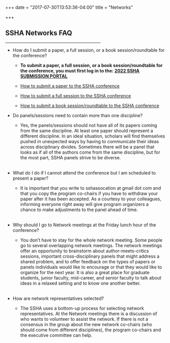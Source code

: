 +++
date = "2017-07-30T13:53:36-04:00"
title = "Networks"

+++

## **SSHA Networks FAQ**

<hr width=300; align=left>

- How do I submit a paper, a full session, or a book session/roundtable for the conference?<br />  

    - **To submit a paper, a full session, or a book session/roundtable for the conference, you must first log in to the:  <a href="http://ssha2022.ssha.org/" target="_blank">2022 SSHA SUBMISSION PORTAL</a>**  

    - <a href=https://ssha2022.ssha.org/hps/SSHA-Submittingapaper.pdf target="_blank">How to submit a paper to the SSHA conference</a>

    - <a href=https://ssha2022.ssha.org/hps/SSHA-Submittingasession.pdf  target="_blank">How to submit a full session to the SSHA conference</a>

    - <a href=https://ssha2022.ssha.org/hps/SSHA-Submittingabooksession.pdf  target="_blank">How to submit a book session/roundtable to the SSHA conference</a><br />  

- Do panels/sessions need to contain more than one discipline?  
    - Yes, the panels/sessions should not have all of its papers coming from the same discipline. At least one paper should represent a different discipline. In an ideal situation, scholars will find themselves pushed in unexpected ways by having to communicate their ideas across disciplinary divides. Sometimes there will be a panel that looks as if all of the authors come from the same discipline, but for the most part, SSHA panels strive to be diverse.<br /><br />  

- What do I do if I cannot attend the conference but I am scheduled to present a paper?  
    - It is important that you write to sshassocation at gmail dot com and that you copy the program co-chairs if you have to withdraw your paper after it has been accepted. As a courtesy to your colleagues, informing everyone right away will give program organizers a chance to make adjustments to the panel ahead of time.<br /><br />  

- Why should I go to Network meetings at the Friday lunch hour of the conference?  
    - You don’t have to stay for the whole network meeting. Some people go to several overlapping network meetings. The network meetings offer an opportunity to brainstorm about author-meets-critics sessions, important cross-disciplinary panels that might address a shared problem, and to offer feedback on the types of papers or panels individuals would like to encourage or that they would like to organize for the next year. It is also a great place for graduate students, junior faculty, mid-career, and senior faculty to talk about ideas in a relaxed setting and to know one another better.<br /><br />  

- How are network representatives selected?  
    - The SSHA uses a bottom-up process for selecting network representatives. At the Network meetings there is a discussion of who wants to volunteer to assist the network. If there is not a consensus in the group about the new network co-chairs (who should come from different disciplines), the program co-chairs and the executive committee can help.  

